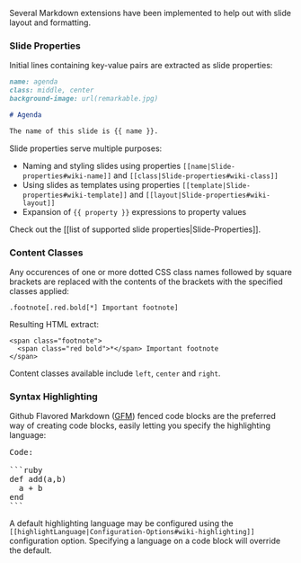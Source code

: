 Several Markdown extensions have been implemented to help out with slide layout and formatting.

### Slide Properties
Initial lines containing key-value pairs are extracted as slide properties:

```markdown
name: agenda
class: middle, center
background-image: url(remarkable.jpg)

# Agenda

The name of this slide is {{ name }}.
```

Slide properties serve multiple purposes:

 - Naming and styling slides using properties `[[name|Slide-properties#wiki-name]]` and `[[class|Slide-properties#wiki-class]]`
 - Using slides as templates using properties `[[template|Slide-properties#wiki-template]]` and `[[layout|Slide-properties#wiki-layout]]`
 - Expansion of `{{ property }}` expressions to property values

Check out the [[list of supported slide properties|Slide-Properties]].

### <a name="content-classes">Content Classes</a>

Any occurences of one or more dotted CSS class names followed by square brackets are replaced with the contents of the brackets with the specified classes applied:

    .footnote[.red.bold[*] Important footnote]

Resulting HTML extract:

    <span class="footnote">
      <span class="red bold">*</span> Important footnote
    </span>

Content classes available include `left`, `center` and `right`.

### Syntax Highlighting

Github Flavored Markdown ([GFM](http://github.github.com/github-flavored-markdown/)) fenced code blocks are the preferred way of creating code blocks, easily letting you specify the highlighting language:

<pre>
Code:

```ruby
def add(a,b)
  a + b
end
```</pre>

A default highlighting language may be configured using the `[[highlightLanguage|Configuration-Options#wiki-highlighting]]` configuration option. Specifying a language on a code block will override the default.